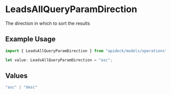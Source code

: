 # LeadsAllQueryParamDirection

The direction in which to sort the results

## Example Usage

```typescript
import { LeadsAllQueryParamDirection } from "apideck/models/operations";

let value: LeadsAllQueryParamDirection = "asc";
```

## Values

```typescript
"asc" | "desc"
```